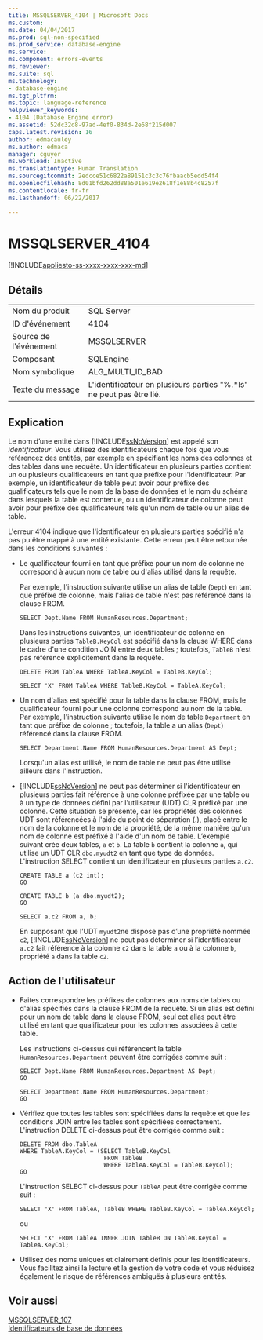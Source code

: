 ```yaml
---
title: MSSQLSERVER_4104 | Microsoft Docs
ms.custom: 
ms.date: 04/04/2017
ms.prod: sql-non-specified
ms.prod_service: database-engine
ms.service: 
ms.component: errors-events
ms.reviewer: 
ms.suite: sql
ms.technology:
- database-engine
ms.tgt_pltfrm: 
ms.topic: language-reference
helpviewer_keywords:
- 4104 (Database Engine error)
ms.assetid: 52dc32d8-97ad-4ef0-834d-2e68f215d007
caps.latest.revision: 16
author: edmacauley
ms.author: edmaca
manager: cguyer
ms.workload: Inactive
ms.translationtype: Human Translation
ms.sourcegitcommit: 2edcce51c6822a89151c3c3c76fbaacb5edd54f4
ms.openlocfilehash: 8d01bfd262dd88a501e619e2618f1e88b4c8257f
ms.contentlocale: fr-fr
ms.lasthandoff: 06/22/2017

---
```

# <a name="mssqlserver4104"></a>MSSQLSERVER_4104
[!INCLUDE[appliesto-ss-xxxx-xxxx-xxx-md](../../includes/appliesto-ss-xxxx-xxxx-xxx-md.md)]
  
## <a name="details"></a>Détails  
  
|||  
|-|-|  
|Nom du produit|SQL Server|  
|ID d'événement|4104|  
|Source de l'événement|MSSQLSERVER|  
|Composant|SQLEngine|  
|Nom symbolique|ALG_MULTI_ID_BAD|  
|Texte du message|L'identificateur en plusieurs parties "%.*ls" ne peut pas être lié.|  
  
## <a name="explanation"></a>Explication  
Le nom d’une entité dans [!INCLUDE[ssNoVersion](../../includes/ssnoversion-md.md)] est appelé son *identificateur*. Vous utilisez des identificateurs chaque fois que vous référencez des entités, par exemple en spécifiant les noms des colonnes et des tables dans une requête. Un identificateur en plusieurs parties contient un ou plusieurs qualificateurs en tant que préfixe pour l'identificateur. Par exemple, un identificateur de table peut avoir pour préfixe des qualificateurs tels que le nom de la base de données et le nom du schéma dans lesquels la table est contenue, ou un identificateur de colonne peut avoir pour préfixe des qualificateurs tels qu'un nom de table ou un alias de table.  
  
L'erreur 4104 indique que l'identificateur en plusieurs parties spécifié n'a pas pu être mappé à une entité existante. Cette erreur peut être retournée dans les conditions suivantes :  
  
-   Le qualificateur fourni en tant que préfixe pour un nom de colonne ne correspond à aucun nom de table ou d'alias utilisé dans la requête.  
  
    Par exemple, l'instruction suivante utilise un alias de table (`Dept`) en tant que préfixe de colonne, mais l'alias de table n'est pas référencé dans la clause FROM.  
  
    ```  
    SELECT Dept.Name FROM HumanResources.Department;  
    ```  
  
    Dans les instructions suivantes, un identificateur de colonne en plusieurs parties `TableB.KeyCol` est spécifié dans la clause WHERE dans le cadre d'une condition JOIN entre deux tables ; toutefois, `TableB` n'est pas référencé explicitement dans la requête.  
  
    ```  
    DELETE FROM TableA WHERE TableA.KeyCol = TableB.KeyCol;  
    ```  
  
    ```  
    SELECT 'X' FROM TableA WHERE TableB.KeyCol = TableA.KeyCol;  
    ```  
  
-   Un nom d'alias est spécifié pour la table dans la clause FROM, mais le qualificateur fourni pour une colonne correspond au nom de la table. Par exemple, l'instruction suivante utilise le nom de table `Department` en tant que préfixe de colonne ; toutefois, la table a un alias (`Dept`) référencé dans la clause FROM.  
  
    ```  
    SELECT Department.Name FROM HumanResources.Department AS Dept;  
    ```  
  
    Lorsqu'un alias est utilisé, le nom de table ne peut pas être utilisé ailleurs dans l'instruction.  
  
-   [!INCLUDE[ssNoVersion](../../includes/ssnoversion-md.md)] ne peut pas déterminer si l'identificateur en plusieurs parties fait référence à une colonne préfixée par une table ou à un type de données défini par l'utilisateur (UDT) CLR préfixé par une colonne. Cette situation se présente, car les propriétés des colonnes UDT sont référencées à l'aide du point de séparation (.), placé entre le nom de la colonne et le nom de la propriété, de la même manière qu'un nom de colonne est préfixé à l'aide d'un nom de table. L’exemple suivant crée deux tables, `a` et `b`. La table `b` contient la colonne `a`, qui utilise un UDT CLR `dbo.myudt2` en tant que type de données. L'instruction SELECT contient un identificateur en plusieurs parties `a.c2`.  
  
    ```  
    CREATE TABLE a (c2 int);   
    GO  
    ```  
  
    ```  
    CREATE TABLE b (a dbo.myudt2);   
    GO  
    ```  
  
    ```  
    SELECT a.c2 FROM a, b;   
    ```  
  
    En supposant que l’UDT `myudt2`ne dispose pas d’une propriété nommée `c2`, [!INCLUDE[ssNoVersion](../../includes/ssnoversion-md.md)] ne peut pas déterminer si l’identificateur `a.c2` fait référence à la colonne `c2` dans la table `a` ou à la colonne `b`, propriété `a` dans la table `c2`.  
  
## <a name="user-action"></a>Action de l'utilisateur  
  
-   Faites correspondre les préfixes de colonnes aux noms de tables ou d'alias spécifiés dans la clause FROM de la requête. Si un alias est défini pour un nom de table dans la clause FROM, seul cet alias peut être utilisé en tant que qualificateur pour les colonnes associées à cette table.  
  
    Les instructions ci-dessus qui référencent la table `HumanResources.Department` peuvent être corrigées comme suit :  
  
    ```  
    SELECT Dept.Name FROM HumanResources.Department AS Dept;  
    GO  
    ```  
  
    ```  
    SELECT Department.Name FROM HumanResources.Department;  
    GO  
    ```  
  
-   Vérifiez que toutes les tables sont spécifiées dans la requête et que les conditions JOIN entre les tables sont spécifiées correctement. L'instruction DELETE ci-dessus peut être corrigée comme suit :  
  
    ```  
    DELETE FROM dbo.TableA  
    WHERE TableA.KeyCol = (SELECT TableB.KeyCol   
                            FROM TableB   
                            WHERE TableA.KeyCol = TableB.KeyCol);  
    GO  
    ```  
  
    L'instruction SELECT ci-dessus pour `TableA` peut être corrigée comme suit :  
  
    ```  
    SELECT 'X' FROM TableA, TableB WHERE TableB.KeyCol = TableA.KeyCol;  
    ```  
  
    ou  
  
    ```  
    SELECT 'X' FROM TableA INNER JOIN TableB ON TableB.KeyCol = TableA.KeyCol;  
    ```  
  
-   Utilisez des noms uniques et clairement définis pour les identificateurs. Vous facilitez ainsi la lecture et la gestion de votre code et vous réduisez également le risque de références ambiguës à plusieurs entités.  
  
## <a name="see-also"></a>Voir aussi  
[MSSQLSERVER_107](~/relational-databases/errors-events/mssqlserver-107-database-engine-error.md)  
[Identificateurs de base de données](~/relational-databases/databases/database-identifiers.md)  
  

